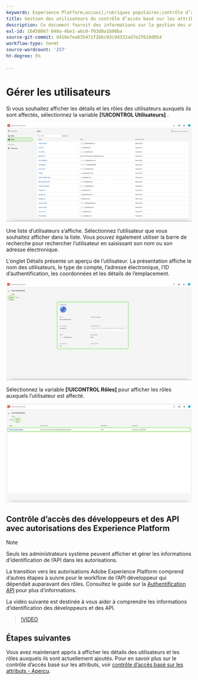 ```yaml
---
keywords: Experience Platform;accueil;rubriques populaires;contrôle d’accès;contrôle d’accès basé sur les attributs;ABAC
title: Gestion des utilisateurs du contrôle d’accès basé sur les attributs
description: Ce document fournit des informations sur la gestion des utilisateurs et des groupes d’utilisateurs par le biais de l’interface Autorisations dans Adobe Experience Cloud.
exl-id: 16450867-040a-4be1-a6c0-f03d0a1b90ba
source-git-commit: d410e7ea635471f2bbc93c9d332ad7e2f619d054
workflow-type: tm+mt
source-wordcount: '257'
ht-degree: 5%

---
```


# Gérer les utilisateurs

Si vous souhaitez afficher les détails et les rôles des utilisateurs auxquels ils sont affectés, sélectionnez la variable **[!UICONTROL Utilisateurs]** .

![La page Utilisateurs s’affiche avec la fonction [!UICONTROL Utilisateurs] de l’onglet.](../../images/flac-ui/flac-users-tab.png)

Une liste d’utilisateurs s’affiche. Sélectionnez l’utilisateur que vous souhaitez afficher dans la liste. Vous pouvez également utiliser la barre de recherche pour rechercher l’utilisateur en saisissant son nom ou son adresse électronique.

L’onglet Détails présente un aperçu de l’utilisateur. La présentation affiche le nom des utilisateurs, le type de compte, l’adresse électronique, l’ID d’authentification, les coordonnées et les détails de l’emplacement.

![Page de détails de l’utilisateur avec [!UICONTROL Détails] et le profil utilisateur mis en surbrillance.](../../images/flac-ui/flac-users-details.png)

Sélectionnez la variable **[!UICONTROL Rôles]** pour afficher les rôles auxquels l’utilisateur est affecté.

![La page Rôles affichée avec la fonction [!UICONTROL Rôles] onglet et rôle mis en surbrillance.](../../images/flac-ui/flac-users-roles.png)

## Contrôle d’accès des développeurs et des API avec autorisations des Experience Platform

>[!NOTE]
>
>Seuls les administrateurs système peuvent afficher et gérer les informations d’identification de l’API dans les autorisations.

La transition vers les autorisations Adobe Experience Platform comprend d’autres étapes à suivre pour le workflow de l’API développeur qui dépendait auparavant des rôles. Consultez le guide sur la [Authentification API](../../../landing/api-authentication.md) pour plus d’informations.

La vidéo suivante est destinée à vous aider à comprendre les informations d’identification des développeurs et des API.

>[!VIDEO](https://video.tv.adobe.com/v/3426407/?learn=on)

## Étapes suivantes

Vous avez maintenant appris à afficher les détails des utilisateurs et les rôles auxquels ils sont actuellement ajoutés. Pour en savoir plus sur le contrôle d’accès basé sur les attributs, voir [contrôle d’accès basé sur les attributs - Aperçu](../overview.md).

